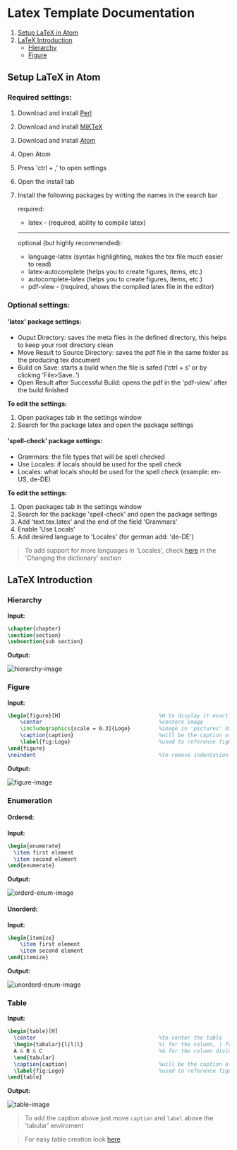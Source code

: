 # Latex Template Documentation

1. [Setup LaTeX in Atom](#setup-latex-in-atom)
2. [LaTeX Introduction](#latex-introduction)
    - [Hierarchy](#Hierarchy)
    - [Figure](#Figure)

## Setup LaTeX in Atom

### Required settings:

1. Download and install [Perl](https://www.perl.org/get.html)
2. Download and install [MiKTeX](https://miktex.org/download)
3. Download and install [Atom](https://atom.io/)
4. Open Atom
5. Press 'ctrl + ,' to open settings
6. Open the install tab
7. Install the following packages by writing the names in the search bar

    required:

    - latex - (required, ability to compile latex)

    ---

    optional (but highly recommended):

    - language-latex (syntax highlighting, makes the tex file much easier to read)
    - latex-autocomplete (helps you to create figures, items, etc.)
    - autocomplete-latex (helps you to create figures, items, etc.)
    - pdf-view - (required, shows the compiled latex file in the editor)

### Optional settings:

#### 'latex' package settings:

- Ouput Directory: saves the meta files in the defined directory, this helps to keep your root directory clean
- Move Result to Source Directory: saves the pdf file in the same folder as the producing tex document
- Build on Save: starts a build when the file is safed ('ctrl + s' or by clicking 'File>Save..')
- Open Result after Successful Build: opens the pdf in the 'pdf-view' after the build finished

**To edit the settings:**

1. Open packages tab in the settings window
2. Search for the package latex and open the package settings

#### 'spell-check' package settings:

- Grammars: the file types that will be spell checked
- Use Locales: if locals should be used for the spell check
- Locales: what locals should be used for the spell check (example: en-US, de-DE)

**To edit the settings:**

1. Open packages tab in the settings window
2. Search for the package 'spell-check' and open the package settings
3. Add 'text.tex.latex' and the end of the field 'Grammars'
4. Enable 'Use Locals'
5. Add desired language to 'Locales' (for german add: 'de-DE')
> To add support for more languages in 'Locales', check [here](https://atom.io/packages/spell-check) in the 'Changing the dictionary' section

## LaTeX Introduction

### Hierarchy
**Input:**

```latex
\chapter{chapter}
\section{section}
\subsection{sub section}
```
**Output:**

![hierarchy-image](https://user-images.githubusercontent.com/47224024/98449617-37517280-2135-11eb-86d5-0534ca5cbf4b.png)

### Figure
**Input:**
```latex
\begin{figure}[H]                               %H to display it exactly where its in the code
    \center                                     %centers image
    \includegraphics[scale = 0.3]{Logo}         %image in 'pictures' directory, scaled down to 30%
    \caption{caption}                           %will be the caption of the image
    \label{fig:Logo}                            %used to reference figure in text
\end{figure}
\noindent                                       %to remove indentation after figure
```
**Output:**

![figure-image](https://user-images.githubusercontent.com/47224024/98449863-dbd4b400-2137-11eb-8dfb-97e32a30c0d1.png)

### Enumeration
#### Ordered:
**Input:**
```latex
\begin{enumerate}
  \item first element
  \item second element
\end{enumerate}
```
**Output:**

![orderd-enum-image](https://user-images.githubusercontent.com/47224024/98450058-9a450880-2139-11eb-9b6e-104dc4e612b9.png)

#### Unorderd:
**Input:**
```latex
\begin{itemize}
    \item first element
    \item second element
\end{itemize}
```
**Output:**

![unorderd-enum-image](https://user-images.githubusercontent.com/47224024/98450026-54884000-2139-11eb-979b-8869f9f16854.png)

### Table
**Input:**
```latex
\begin{table}[H]
  \center                                       %to center the table
  \begin{tabular}{l|l|l}                        %l for the column, | for divider
  A & B & C                                     %& for the column divider
  \end{tabular}
  \caption{caption}                             %will be the caption of the image
  \label{fig:Logo}                              %used to reference figure in text
\end{table}
```
**Output:**

![table-image](https://user-images.githubusercontent.com/47224024/98450294-f7da5480-213b-11eb-9452-9adcc3288edd.png)

> To add the caption above just move `caption` and `label` above the 'tabular' enviroment

> For easy table creation look [here](https://www.tablesgenerator.com/#)
